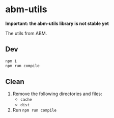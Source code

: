 # abm-utils
**Important: the abm-utils library is not stable yet**

The utils from ABM.

## Dev
```sh
npm i
npm run compile
```

## Clean
1. Remove the following directories and files:
   - `cache`
   - `dist`
2. Run `npm run compile`

